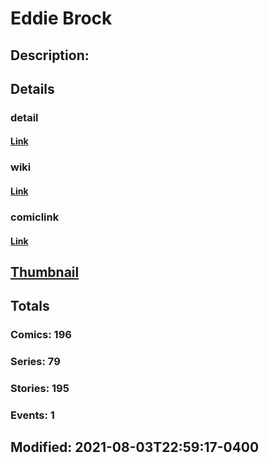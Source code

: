 # Eddie Brock
## Description: 
## Details
### detail
#### [Link](http://marvel.com/characters/2843/puff_adder?utm_campaign=apiRef&utm_source=225578a89fc76f3d20fbffda5d17a88d)
### wiki
#### [Link](http://marvel.com/universe/Brock,_Eddie?utm_campaign=apiRef&utm_source=225578a89fc76f3d20fbffda5d17a88d)
### comiclink
#### [Link](http://marvel.com/comics/characters/1010787/eddie_brock?utm_campaign=apiRef&utm_source=225578a89fc76f3d20fbffda5d17a88d)
## [Thumbnail](http://i.annihil.us/u/prod/marvel/i/mg/9/80/4de932f1a298a.jpg)
## Totals
### Comics: 196
### Series: 79
### Stories: 195
### Events: 1
## Modified: 2021-08-03T22:59:17-0400